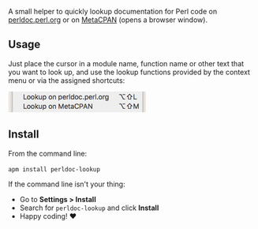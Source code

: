 A small helper to quickly lookup documentation for Perl code on [perldoc.perl.org](http://perldoc.perl.org) or on [MetaCPAN](https://metacpan.org) (opens a browser window).

## Usage

Just place the cursor in a module name, function name or other text that you want to look up, and use the lookup functions provided by the context menu or via the assigned shortcuts:

<p><img src="https://github.com/mgruner/perldoc-lookup/raw/master/screenshot-context-menu.png" alt="Context menu screenshot"></p>

## Install

From the command line:

`apm install perldoc-lookup`

If the command line isn't your thing:

- Go to **Settings > Install**
- Search for `perldoc-lookup` and click **Install**
- Happy coding! :heart:
